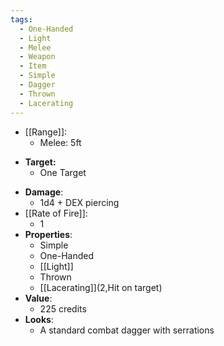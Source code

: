 ```yaml
---
tags:
  - One-Handed
  - Light
  - Melee
  - Weapon
  - Item
  - Simple
  - Dagger
  - Thrown
  - Lacerating
---
```

* [[Range]]:
	* Melee: 5ft
- **Target:**
	- One Target
* __Damage__:
	* 1d4 + DEX piercing
* [[Rate of Fire]]:
	* 1
* __Properties__:
	* Simple
	* One-Handed
	* [[Light]]
	* Thrown
	* [[Lacerating]](2,Hit on target)
* **Value**:
	* 225 credits
* **Looks**:
	* A standard combat dagger with serrations